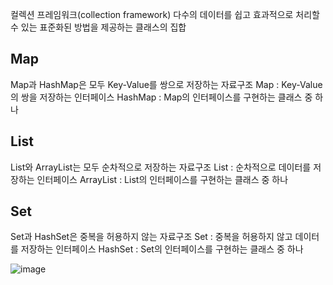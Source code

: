 컬렉션 프레임워크(collection framework)
다수의 데이터를 쉽고 효과적으로 처리할 수 있는 표준화된 방법을 제공하는 클래스의 집합

## Map
Map과 HashMap은 모두 Key-Value를 쌍으로 저장하는 자료구조
Map : Key-Value의 쌍을 저장하는 인터페이스
HashMap : Map의 인터페이스를 구현하는 클래스 중 하나

## List
List와 ArrayList는 모두 순차적으로 저장하는 자료구조
List : 순차적으로 데이터를 저장하는 인터페이스
ArrayList : List의 인터페이스를 구현하는 클래스 중 하나

## Set
Set과 HashSet은 중복을 허용하지 않는 자료구조
Set : 중복을 허용하지 않고 데이터를 저장하는 인터페이스
HashSet : Set의 인터페이스를 구현하는 클래스 중 하나

![image](https://github.com/98000001/CS-Study/assets/96863137/2e2a0927-c0e9-4120-8d9a-117a2b0fd7e0)
